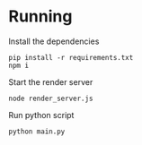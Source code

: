 # Running

Install the dependencies

```
pip install -r requirements.txt
npm i
```

Start the render server

```
node render_server.js
```

Run python script

```
python main.py
```
